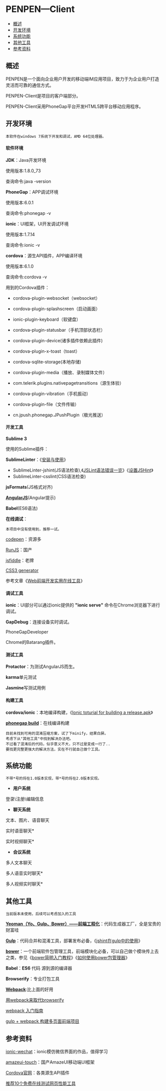 # PENPEN—Client

* [概述](#概述)
* [开发环境](#开发环境)
* [系统功能](#系统功能)
* [其他工具](#其他工具)
* [参考资料](#参考资料)

## 概述

PENPEN是一个面向企业用户开发的移动端IM应用项目，致力于为企业用户打造灵活而可靠的通信方式。

PENPEN-Client是项目的客户端部分。

PENPEN-Client采用PhoneGap平台开发HTML5跨平台移动应用程序。

## 开发环境

```
本软件在windows 7系统下开发和调试，AMD 64位处理器。
```

#### 软件环境

**JDK**：Java开发环境

使用版本:1.8.0_73

查询命令:java -version

**PhoneGap**：APP调试环境

使用版本:6.0.1

查询命令:phonegap -v

**ionic**：UI框架，UI开发调试环境

使用版本:1.7.14

查询命令:ionic -v

**cordova**：源生API插件，APP编译环境

使用版本:6.1.0

查询命令:cordova -v

用到的Cordova插件：

- cordova-plugin-websocket（websocket）
- cordova-plugin-splashscreen（启动画面）
- ionic-plugin-keyboard（软键盘）
- cordova-plugin-statusbar（手机顶部状态栏）
- cordova-plugin-device(诸多插件依赖此插件)
- cordova-plugin-x-toast（toast）
- cordova-sqlite-storage(本地存储)
- cordova-plugin-media（播放、录制媒体文件）
- com.telerik.plugins.nativepagetransitions（源生体验）
- cordova-plugin-vibration（手机振动）
- cordova-plugin-file（文件传输）

- cn.jpush.phonegap.JPushPlugin（极光推送）

#### 开发工具

**Sublime 3**

使用的Sublime插件：

**SublimeLinter**：《[安装与使用](http://gaohaoyang.github.io/2015/03/26/sublimeLinter/)》
- SublimeLinter-jshint(JS语法检查),《[JSLint语法错误一览](http://www.zystudios.cn/blog/post/70.Shtml)》《[设置JSHint](https://segmentfault.com/a/1190000000512948)》
- SublimeLinter-csslint(CSS语法检查)

**jsFormats**(JS格式对齐)

[**AngularJS**](https://github.com/angular-ui/AngularJS-sublime-package)(Angular提示)

**Babel**(ES6语法)

**在线调试**：

```
本项目中没有使用到，推荐一试。
```

[codepen](http://codepen.io/)：资源多

[RunJS](http://runjs.cn/)：国产

[jsfiddle](jsfiddle.net)：老牌

[CSS3 generator]()

参考文章《[Web前端开发实用在线工具](http://www.php100.com/html/webkaifa/DIV_CSS/2013/0107/11896.html)》

#### 调试工具

**ionic**：UI部分可以通过ionic提供的 **"ionic serve"** 命令在Chrome浏览器下进行调试。

**GapDebug**：连接设备实时调试。

PhoneGapDeveloper

Chrome的Batarang插件。

#### 测试工具

**Protactor**：为测试AngularJS而生。

**karma**单元测试

**Jasmine**写测试用例

#### 构建工具

**cordova/ionic**：本地编译构建，《[Ionic toturial for building a release.apk](https://forum.ionicframework.com/t/ionic-toturial-for-building-a-release-apk/15758)》

[**phonegap build**](https://build.phonegap.com)：在线编译构建

```
目前未找到可用的混淆压缩方案，试了下minify，结果白屏。
考虑下从"其他工具"中找到解决办法吧。
不过看了混淆后的代码，似乎意义不大，只不过是变成一行了..
要找更完整更强大的解决方法，实在不行就自己做个工具。
```

## 系统功能

```
不带*号的将在1.0版本实现，带*号的将在2.0版本实现。
```

- **用户系统**

登录\注册\编辑信息

- **聊天系统**

文本、图片、语音聊天

实时语音聊天*

实时视频聊天*

- **会议系统** 

多人文本聊天

多人语音实时聊天*

多人视频实时聊天*

## 其他工具

```
当前版本未使用，后续可以考虑加入的工具
```

[**Yeoman（Yo、Gulp、Bower）——前端工程化**](http://yeoman.io/)：代码生成器工厂，全是宝贵的财富哇

[**Gulp**](http://www.gulpjs.com.cn/)：代码合并和混淆工具，部署发布必备，《[jshint在gulp中的使用](http://www.xiabingbao.com/gulp/2015/10/15/gulp-jshint/)》

[**bower**](http://bower.io/)：一个前端软件包管理工具，前端模块化必备，可以自己做个模块传上去之类，参见《[bower简明入门教程](http://www.wtoutiao.com/p/i1e8nJ.html)》《[如何使用bower包管理器](https://www.douban.com/note/495604729/)》

**Babel**：**ES6** 代码 源到源的编译器

**Browserify**：专业打包工具

[**Webpack**](http://webpack.github.io/):比上面的好用

[用webpack来取代browserify](https://segmentfault.com/a/1190000002490637)

[webpack 入门指南](http://www.w2bc.com/Article/50764)

[gulp + webpack 构建多页面前端项目](http://www.open-open.com/news/view/1c51682)

## 参考资料

[ionic-wechat](https://github.com/Frogmarch/ionic-wechat)：ionic模仿微信界面的作品，值得学习

[amazeui-touch](https://github.com/amazeui/amazeui-touch)：国产AmazeUI移动端UI框架

[Cordova官网](http://cordova.apache.org/)：各类源生API插件

[推荐10个免费在线测试网页性能工具](http://www.daqianduan.com/3962.html)
